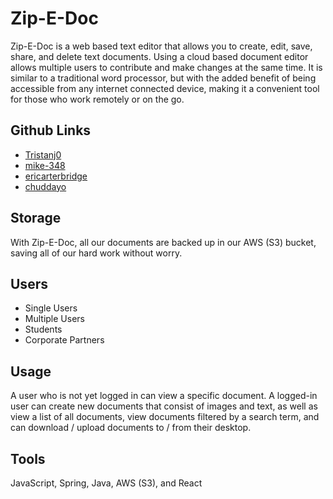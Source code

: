 # Zip-E-Doc

Zip-E-Doc is a web based text editor that allows you to create, edit, save, share, and delete text documents. Using a cloud based document editor allows multiple users to contribute and make changes at the same time. It is similar to a traditional word processor, but with the added benefit of being accessible from any internet connected device, making it a convenient tool for those who work remotely or on the go.

## Github Links

- [Tristanj0](https://github.com/Tristanj0)
- [mike-348](https://github.com/mike-348)
- [ericarterbridge](https://github.com/ericarterbridge)
- [chuddayo](https://github.com/chuddayo)

## Storage

With Zip-E-Doc, all our documents are backed up in our AWS (S3) bucket, saving all of our hard work without worry.

## Users

- Single Users
- Multiple Users
- Students
- Corporate Partners

## Usage

A user who is not yet logged in can view a specific document. A logged-in user can create new documents that consist of images and text, as well as view a list of all documents, view documents filtered by a search term, and can download / upload documents to / from their desktop.

## Tools

JavaScript, Spring, Java, AWS (S3), and React
